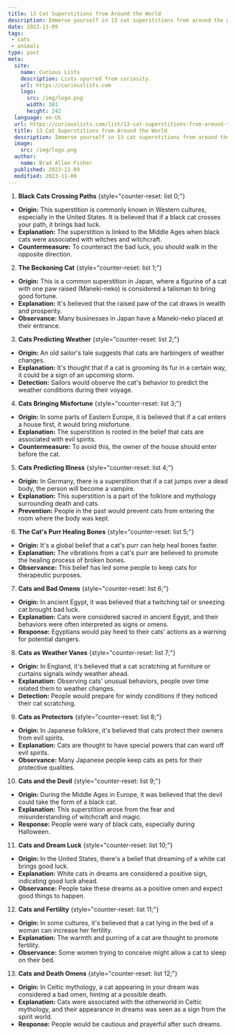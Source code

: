 ```yaml
---
title: 13 Cat Superstitions from Around the World
description: Immerse yourself in 13 cat superstitions from around the globe, perfect for the curious mind seeking a fascinating, cultural journey.
date: 2023-11-09
tags:
 - cats
 - animals
type: post
meta:
  site:
    name: Curious Lists
    description: Lists spurred from curiosity.
    url: https://curiouslists.com
    logo:
      src: /img/logo.png
      width: 301
      height: 242
  language: en-US
  url: https://curiouslists.com/list/13-cat-superstitions-from-around-the-world
  title: 13 Cat Superstitions from Around the World
  description: Immerse yourself in 13 cat superstitions from around the globe, perfect for the curious mind seeking a fascinating, cultural journey.
  image:
    src: /img/logo.png
  author:
    name: Brad Allen Fisher
  published: 2023-11-09
  modified: 2023-11-09
---
```



1. **Black Cats Crossing Paths** {style="counter-reset: list 0;"}
  - **Origin:** This superstition is commonly known in Western cultures, especially in the United States. It is believed that if a black cat crosses your path, it brings bad luck.
  - **Explanation:** The superstition is linked to the Middle Ages when black cats were associated with witches and witchcraft.
  - **Countermeasure:** To counteract the bad luck, you should walk in the opposite direction.

2. **The Beckoning Cat** {style="counter-reset: list 1;"}
  - **Origin:** This is a common superstition in Japan, where a figurine of a cat with one paw raised (Maneki-neko) is considered a talisman to bring good fortune.
  - **Explanation:** It's believed that the raised paw of the cat draws in wealth and prosperity.
  - **Observance:** Many businesses in Japan have a Maneki-neko placed at their entrance.

3. **Cats Predicting Weather** {style="counter-reset: list 2;"}
  - **Origin:** An old sailor's tale suggests that cats are harbingers of weather changes.
  - **Explanation:** It's thought that if a cat is grooming its fur in a certain way, it could be a sign of an upcoming storm.
  - **Detection:** Sailors would observe the cat's behavior to predict the weather conditions during their voyage.

4. **Cats Bringing Misfortune** {style="counter-reset: list 3;"}
  - **Origin:** In some parts of Eastern Europe, it is believed that if a cat enters a house first, it would bring misfortune.
  - **Explanation:** The superstition is rooted in the belief that cats are associated with evil spirits.
  - **Countermeasure:** To avoid this, the owner of the house should enter before the cat.

5. **Cats Predicting Illness** {style="counter-reset: list 4;"}
  - **Origin:** In Germany, there is a superstition that if a cat jumps over a dead body, the person will become a vampire.
  - **Explanation:** This superstition is a part of the folklore and mythology surrounding death and cats.
  - **Prevention:** People in the past would prevent cats from entering the room where the body was kept.

6. **The Cat's Purr Healing Bones** {style="counter-reset: list 5;"}
  - **Origin:** It's a global belief that a cat's purr can help heal bones faster.
  - **Explanation:** The vibrations from a cat's purr are believed to promote the healing process of broken bones.
  - **Observance:** This belief has led some people to keep cats for therapeutic purposes.

7. **Cats and Bad Omens** {style="counter-reset: list 6;"}
  - **Origin:** In ancient Egypt, it was believed that a twitching tail or sneezing cat brought bad luck.
  - **Explanation:** Cats were considered sacred in ancient Egypt, and their behaviors were often interpreted as signs or omens.
  - **Response:** Egyptians would pay heed to their cats' actions as a warning for potential dangers.

8. **Cats as Weather Vanes** {style="counter-reset: list 7;"}
  - **Origin:** In England, it's believed that a cat scratching at furniture or curtains signals windy weather ahead.
  - **Explanation:** Observing cats' unusual behaviors, people over time related them to weather changes.
  - **Detection:** People would prepare for windy conditions if they noticed their cat scratching.

9. **Cats as Protectors** {style="counter-reset: list 8;"}
  - **Origin:** In Japanese folklore, it's believed that cats protect their owners from evil spirits.
  - **Explanation:** Cats are thought to have special powers that can ward off evil spirits.
  - **Observance:** Many Japanese people keep cats as pets for their protective qualities.

10. **Cats and the Devil** {style="counter-reset: list 9;"}
  - **Origin:** During the Middle Ages in Europe, it was believed that the devil could take the form of a black cat.
  - **Explanation:** This superstition arose from the fear and misunderstanding of witchcraft and magic.
  - **Response:** People were wary of black cats, especially during Halloween.

11. **Cats and Dream Luck** {style="counter-reset: list 10;"}
  - **Origin:** In the United States, there's a belief that dreaming of a white cat brings good luck.
  - **Explanation:** White cats in dreams are considered a positive sign, indicating good luck ahead.
  - **Observance:** People take these dreams as a positive omen and expect good things to happen.

12. **Cats and Fertility** {style="counter-reset: list 11;"}
  - **Origin:** In some cultures, it's believed that a cat lying in the bed of a woman can increase her fertility.
  - **Explanation:** The warmth and purring of a cat are thought to promote fertility.
  - **Observance:** Some women trying to conceive might allow a cat to sleep on their bed.

13. **Cats and Death Omens** {style="counter-reset: list 12;"}
  - **Origin:** In Celtic mythology, a cat appearing in your dream was considered a bad omen, hinting at a possible death.
  - **Explanation:** Cats were associated with the otherworld in Celtic mythology, and their appearance in dreams was seen as a sign from the spirit world.
  - **Response:** People would be cautious and prayerful after such dreams.